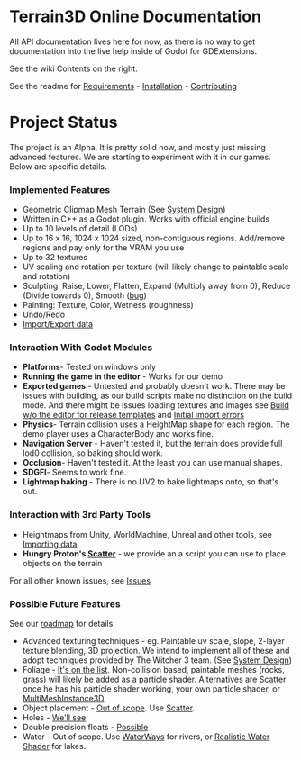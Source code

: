 # Terrain3D Online Documentation

All API documentation lives here for now, as there is no way to get documentation into the live help inside of Godot for GDExtensions.

See the wiki Contents on the right.

See the readme for [Requirements](https://github.com/outobugi/Terrain3D#requirements) - [Installation](https://github.com/outobugi/Terrain3D#installation--setup) - [Contributing](https://github.com/outobugi/Terrain3D#contributing)

# Project Status

The project is an Alpha. It is pretty solid now, and mostly just missing advanced features. We are starting to experiment with it in our games. Below are specific details.

### Implemented Features

* Geometric Clipmap Mesh Terrain (See [System Design](System-Design))
* Written in C++ as a Godot plugin. Works with official engine builds
* Up to 10 levels of detail (LODs)
* Up to 16 x 16, 1024 x 1024 sized, non-contiguous regions. Add/remove regions and pay only for the VRAM you use
* Up to 32 textures
* UV scaling and rotation per texture (will likely change to paintable scale and rotation)
* Sculpting: Raise, Lower, Flatten, Expand (Multiply away from 0), Reduce (Divide towards 0), Smooth ([bug](https://github.com/outobugi/Terrain3D/issues/112))
* Painting: Texture, Color, Wetness (roughness)
* Undo/Redo
* [Import/Export data](../Importing-&-Exporting-Data)


### Interaction With Godot Modules
* **Platforms**- Tested on windows only
* **Running the game in the editor** - Works for our demo
* **Exported games** - Untested and probably doesn't work. There may be issues with building, as our build scripts make no distinction on the build mode. And there might be issues loading textures and images see [Build w/o the editor for release templates](https://github.com/outobugi/Terrain3D/issues/76) and [Initial import errors](https://github.com/outobugi/Terrain3D/issues/20)
* **Physics**- Terrain collision uses a HeightMap shape for each region. The demo player uses a CharacterBody and works fine.
* **Navigation Server** - Haven't tested it, but the terrain does provide full lod0 collision, so baking should work.
* **Occlusion**- Haven't tested it. At the least you can use manual shapes.
* **SDGFI**- Seems to work fine.
* **Lightmap baking** - There is no UV2 to bake lightmaps onto, so that's out.

### Interaction with 3rd Party Tools
* Heightmaps from Unity, WorldMachine, Unreal and other tools, see [Importing data](../Importing-&-Exporting-Data)
* **Hungry Proton's [Scatter](https://github.com/HungryProton/scatter)** - we provide an a script you can use to place objects on the terrain

For all other known issues, see [Issues](https://github.com/outobugi/Terrain3D/issues)

### Possible Future Features

See our [roadmap](https://github.com/users/outobugi/projects/1/views/1) for details.

* Advanced texturing techniques - eg. Paintable uv scale, slope, 2-layer texture blending, 3D projection. We intend to implement all of these and adopt techniques provided by The Witcher 3 team. (See [System Design](../System-Design))
* Foliage - [It's on the list](https://github.com/outobugi/Terrain3D/issues/43). Non-collision based, paintable meshes (rocks, grass) will likely be added as a particle shader. Alternatives are [Scatter](https://github.com/HungryProton/scatter) once he has his particle shader working, your own particle shader, or [MultiMeshInstance3D](https://docs.godotengine.org/en/stable/tutorials/3d/using_multi_mesh_instance.html)
* Object placement - [Out of scope](https://github.com/outobugi/Terrain3D/issues/47). Use [Scatter](https://github.com/HungryProton/scatter).
* Holes - [We'll see](https://github.com/outobugi/Terrain3D/issues/60)
* Double precision floats - [Possible](https://github.com/outobugi/Terrain3D/issues/30)
* Water - Out of scope. Use [WaterWays](https://github.com/Arnklit/Waterways) for rivers, or [Realistic Water Shader](https://godotengine.org/asset-library/asset/343) for lakes.

